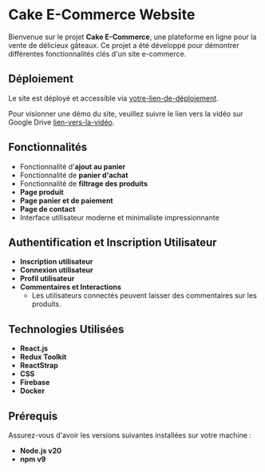 # Cake E-Commerce Website

Bienvenue sur le projet **Cake E-Commerce**, une plateforme en ligne pour la vente de délicieux gâteaux. Ce projet a été développé pour démontrer différentes fonctionnalités clés d'un site e-commerce.

## Déploiement
Le site est déployé et accessible via [votre-lien-de-déploiement](lien-de-votre-deploiement).

Pour visionner une démo du site, veuillez suivre le lien vers la vidéo sur Google Drive [lien-vers-la-vidéo](lien-de-la-video).

## Fonctionnalités
- Fonctionnalité d'**ajout au panier**
- Fonctionnalité de **panier d'achat**
- Fonctionnalité de **filtrage des produits**
- **Page produit**
- **Page panier et de paiement**
- **Page de contact**
- Interface utilisateur moderne et minimaliste impressionnante

## Authentification et Inscription Utilisateur
- **Inscription utilisateur**
- **Connexion utilisateur**
- **Profil utilisateur**
- **Commentaires et Interactions**
  - Les utilisateurs connectés peuvent laisser des commentaires sur les produits.

## Technologies Utilisées
- **React.js**
- **Redux Toolkit**
- **ReactStrap**
- **CSS**
- **Firebase**
- **Docker**

## Prérequis
Assurez-vous d'avoir les versions suivantes installées sur votre machine :
- **Node.js v20**
- **npm v9**


